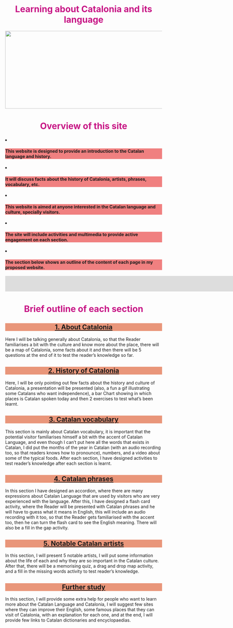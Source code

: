 <h1 style="color:mediumvioletred;" align="center">Learning about Catalonia and its language</h1>

<center><img src=
"https://upload.wikimedia.org/wikipedia/commons/thumb/c/ce/Flag_of_Catalonia.svg/640px-Flag_of_Catalonia.svg.png"
width="550" height="250"></center>


<h1 style="color:mediumvioletred;" align="center">Overview of this site</h1>



<div><li><h4 style="background-color:LightCoral;"> This website is designed to provide an introduction to the Catalan language and history.</h4></li></div>
 
<div><li><h4 style="background-color:LightCoral;">It will discuss facts about the history of Catalonia, artists, phrases, vocabulary, etc.</h4></li></div>

<div><li><h4 style="background-color:LightCoral;">This website is aimed at anyone interested in the Catalan language and culture, specially visitors.</h4></li></div>

<div><li><h4 style="background-color:LightCoral;">The site will include activities and multimedia to provide active engagement on each section.</h4></li></div>

<div><li><h4 style="background-color:LightCoral;">The section below shows an outline of the content of each page in my proposed website.</h4></li></div>


<iframe src="https://giphy.com/embed/13DobtLzCTj16M" width="2000" height="50" frameBorder="0" class="giphy-embed" allowFullScreen></iframe>

<h1 style="color:mediumvioletred;" align="center">Brief outline of each section</h1>

<center><h2 style="background-color:darksalmon;"><a href="https://farjana095.github.io/SML209-18/1.%20About%20Catalonia.html">1. About Catalonia</a></h2></center>

<div>Here I will be talking generally about Catalonia, so that the Reader familiarises a bit with the culture and know more about the place, there will be a map of Catalonia, some facts about it and then there will be 5 questions at the end of it to test the reader’s knowledge so far. </div>

<center><h2 style="background-color:darksalmon;"><a href="https://farjana095.github.io/SML209-18/2.%20The%20History%20of%20Catalonia.html">2. History of Catalonia</a></h2></center>

<div>Here, I will be only pointing out few facts about the history and culture of Catalonia, a presentation will be presented (also, a fun a gif illustrating some Catalans who want independence), a bar Chart showing in which places is Catalan spoken today and then 2 exercises to test what’s been learnt.</div>


<center><h2 style="background-color:darksalmon;"><a href="https://farjana095.github.io/SML209-18/3.%20Catalan%20vocabulary.html">3. Catalan vocabulary</a></h2></center>

<div>This section is mainly about Catalan vocabulary, it is important that the potential visitor familiarises himself a bit with the accent of Catalan Language, and even though I can’t put here all the words that exists in Catalan, I did put the months of the year in Catalan (with an audio recording too, so that readers knows how to pronounce), numbers, and a video about some of the typical foods. After each section, I have designed activities to test reader’s knowledge after each section is learnt.</div>


<center><h2 style="background-color:darksalmon;"><a href="https://farjana095.github.io/SML209-18/4.%20Catalan%20Phrases.html">4. Catalan phrases</a></h2></center>

<div>In this section I have designed an accordion, where there are many expressions about Catalan Language that are used by visitors who are very experienced with the language. After this, I have designed a flash card activity, where the Reader will be presented with Catalan phrases and he will have to guess what it means in English, this will include an audio recording with it too, so that the Reader gets familiarised with the accent too, then he can turn the flash card to see the English meaning. There will also be a fill in the gap activity.</div>


<center><h2 style="background-color:darksalmon;"><a href="https://farjana095.github.io/SML209-18/5.%20Notable%20Catalan%20Artists.html">5. Notable Catalan artists</a></h2></center>

<div>In this section, I will present 5 notable artists, I will put some information about the life of each and why they are so important in the Catalan culture. After that, there will be a memorising quiz, a drag and drop map activity, and a fill in the missing words activity to test reader’s knowledge.</div>


<center><h2 style="background-color:darksalmon;"><a href="https://farjana095.github.io/SML209-18/6.%20Further%20study.html">Further study</a></h2></center>
<div>In this section, I will provide some extra help for people who want to learn more about the Catalan Language and Catalonia, I will suggest few sites where they can improve their English, some famous places that they can visit of Catalonia, with an explanation for each one, and at the end, I will provide few links to Catalan dictionaries and encyclopaedias.</div>






